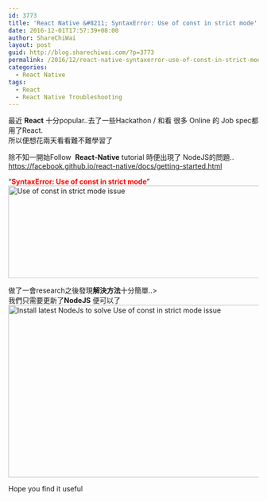 ```yaml
---
id: 3773
title: 'React Native &#8211; SyntaxError: Use of const in strict mode'
date: 2016-12-01T17:57:39+08:00
author: ShareChiWai
layout: post
guid: http://blog.sharechiwai.com/?p=3773
permalink: /2016/12/react-native-syntaxerror-use-of-const-in-strict-mode/
categories:
  - React Native
tags:
  - React
  - React Native Troubleshooting
---
```

最近 **React** 十分popular..去了一些Hackathon / 和看 很多 Online 的 Job spec都用了React.  
所以便想花兩天看看難不難學習了

除不知一開始Follow  **React-Native** tutorial 時便出現了 NodeJS的問題..  
<https://facebook.github.io/react-native/docs/getting-started.html>

&#8220;<span style="color: #ff0000;"><strong>SyntaxError: Use of const in strict mode</strong></span>&#8221;  
[<img class="alignnone size-large wp-image-3774" src="https://i2.wp.com/blog.sharechiwai.com/wp-content/uploads/2016/12/UseOfConstInStrictModeReactNatve.png?resize=625%2C186" alt="Use of const in strict mode issue" width="625" height="186" srcset="https://i2.wp.com/blog.sharechiwai.com/wp-content/uploads/2016/12/UseOfConstInStrictModeReactNatve.png?resize=1024%2C304 1024w, https://i2.wp.com/blog.sharechiwai.com/wp-content/uploads/2016/12/UseOfConstInStrictModeReactNatve.png?resize=300%2C89 300w, https://i2.wp.com/blog.sharechiwai.com/wp-content/uploads/2016/12/UseOfConstInStrictModeReactNatve.png?resize=768%2C228 768w, https://i2.wp.com/blog.sharechiwai.com/wp-content/uploads/2016/12/UseOfConstInStrictModeReactNatve.png?resize=624%2C185 624w, https://i2.wp.com/blog.sharechiwai.com/wp-content/uploads/2016/12/UseOfConstInStrictModeReactNatve.png?w=1250 1250w" sizes="(max-width: 625px) 100vw, 625px" data-recalc-dims="1" />](https://i2.wp.com/blog.sharechiwai.com/wp-content/uploads/2016/12/UseOfConstInStrictModeReactNatve.png)

做了一會research之後發現**解決方法**十分簡單..>  
我們只需要更新了**NodeJS** 便可以了  
<img class="alignnone size-large wp-image-3775" src="https://i0.wp.com/blog.sharechiwai.com/wp-content/uploads/2016/12/solved-strict-with-constant-issue.png?resize=625%2C347" alt="Install latest NodeJs to solve Use of const in strict mode issue" width="625" height="347" srcset="https://i0.wp.com/blog.sharechiwai.com/wp-content/uploads/2016/12/solved-strict-with-constant-issue.png?resize=1024%2C568 1024w, https://i0.wp.com/blog.sharechiwai.com/wp-content/uploads/2016/12/solved-strict-with-constant-issue.png?resize=300%2C167 300w, https://i0.wp.com/blog.sharechiwai.com/wp-content/uploads/2016/12/solved-strict-with-constant-issue.png?resize=768%2C426 768w, https://i0.wp.com/blog.sharechiwai.com/wp-content/uploads/2016/12/solved-strict-with-constant-issue.png?resize=624%2C346 624w, https://i0.wp.com/blog.sharechiwai.com/wp-content/uploads/2016/12/solved-strict-with-constant-issue.png?w=1250 1250w" sizes="(max-width: 625px) 100vw, 625px" data-recalc-dims="1" /> 

Hope you find it useful